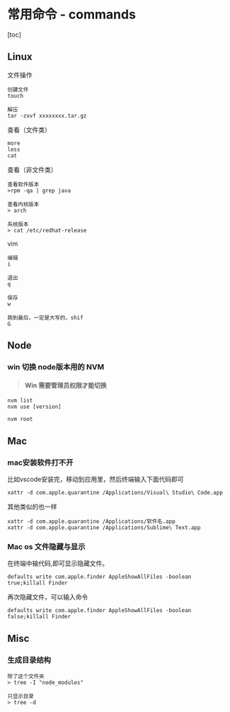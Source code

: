 # 常用命令 - commands

[toc]





## Linux

文件操作

```
创建文件
touch

解压
tar -zxvf xxxxxxxx.tar.gz
```

查看（文件类）

```
more
less
cat
```



查看（非文件类）

```
查看软件版本
>rpm -qa | grep java

查看内核版本
> arch

系统版本
> cat /etc/redhat-release
```

vim

```
编辑
i

退出
q

保存
w

跳到最后，一定是大写的，shif
G

```



## Node

### win 切换 node版本用的 NVM

> #### Win 需要管理员权限才能切换

```
nvm list
nvm use [version]

nvm root
```



## Mac





### mac安装软件打不开

比如vscode安装完，移动到应用里，然后终端输入下面代码即可

```
xattr -d com.apple.quarantine /Applications/Visual\ Studio\ Code.app
```

其他类似的也一样

```
xattr -d com.apple.quarantine /Applications/软件名.app
xattr -d com.apple.quarantine /Applications/Sublime\ Text.app
```





### Mac os 文件隐藏与显示

在终端中输代码,即可显示隐藏文件。

```
defaults write com.apple.finder AppleShowAllFiles -boolean true;killall Finder
```

再次隐藏文件，可以输入命令

```
defaults write com.apple.finder AppleShowAllFiles -boolean false;killall Finder
```







## Misc 

### 生成目录结构

```
除了这个文件夹
> tree -I "node_modules"

只显示目录
> tree -d
```



